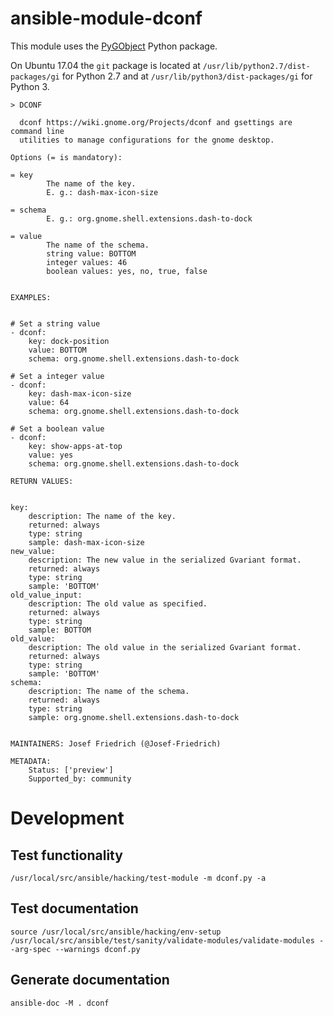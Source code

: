 # ansible-module-dconf

This module uses the
[PyGObject](https://pygobject.readthedocs.io/en/latest/) Python package.


On Ubuntu 17.04 the `git` package is located at `/usr/lib/python2.7/dist-packages/gi` for Python 2.7 and at `/usr/lib/python3/dist-packages/gi` for Python 3.

```
> DCONF

  dconf https://wiki.gnome.org/Projects/dconf and gsettings are command line
  utilities to manage configurations for the gnome desktop.

Options (= is mandatory):

= key
        The name of the key.
        E. g.: dash-max-icon-size

= schema
        E. g.: org.gnome.shell.extensions.dash-to-dock

= value
        The name of the schema.
        string value: BOTTOM
        integer values: 46
        boolean values: yes, no, true, false


EXAMPLES:


# Set a string value
- dconf:
    key: dock-position
    value: BOTTOM
    schema: org.gnome.shell.extensions.dash-to-dock

# Set a integer value
- dconf:
    key: dash-max-icon-size
    value: 64
    schema: org.gnome.shell.extensions.dash-to-dock

# Set a boolean value
- dconf:
    key: show-apps-at-top
    value: yes
    schema: org.gnome.shell.extensions.dash-to-dock

RETURN VALUES:


key:
    description: The name of the key.
    returned: always
    type: string
    sample: dash-max-icon-size
new_value:
    description: The new value in the serialized Gvariant format.
    returned: always
    type: string
    sample: 'BOTTOM'
old_value_input:
    description: The old value as specified.
    returned: always
    type: string
    sample: BOTTOM
old_value:
    description: The old value in the serialized Gvariant format.
    returned: always
    type: string
    sample: 'BOTTOM'
schema:
    description: The name of the schema.
    returned: always
    type: string
    sample: org.gnome.shell.extensions.dash-to-dock


MAINTAINERS: Josef Friedrich (@Josef-Friedrich)

METADATA:
	Status: ['preview']
	Supported_by: community
```

# Development

## Test functionality

```
/usr/local/src/ansible/hacking/test-module -m dconf.py -a
```

## Test documentation

```
source /usr/local/src/ansible/hacking/env-setup
/usr/local/src/ansible/test/sanity/validate-modules/validate-modules --arg-spec --warnings dconf.py
```

## Generate documentation

```
ansible-doc -M . dconf
```
